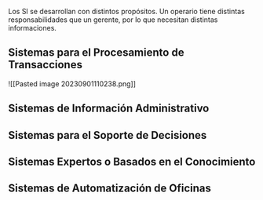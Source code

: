 Los SI se desarrollan con distintos propósitos. Un operario tiene distintas responsabilidades que un gerente, por lo que necesitan distintas informaciones.

## Sistemas para el Procesamiento de Transacciones

![[Pasted image 20230901110238.png]]

## Sistemas de Información Administrativo

## Sistemas para el Soporte de Decisiones

## Sistemas Expertos o Basados en el Conocimiento

## Sistemas de Automatización de Oficinas

